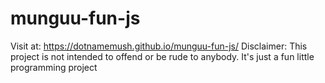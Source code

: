 # munguu-fun-js
 Visit at:  https://dotnamemush.github.io/munguu-fun-js/
Disclaimer: This project is not intended to offend or be rude to anybody. It's just a fun little programming project
